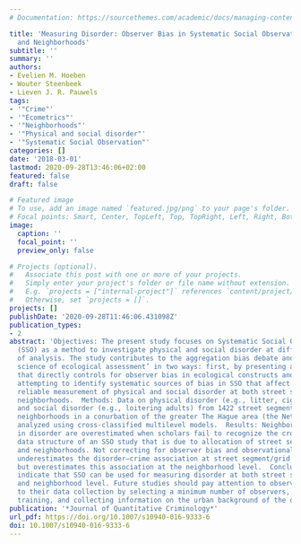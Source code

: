 ```yaml
---
# Documentation: https://sourcethemes.com/academic/docs/managing-content/

title: 'Measuring Disorder: Observer Bias in Systematic Social Observations at Streets
  and Neighborhoods'
subtitle: ''
summary: ''
authors:
- Evelien M. Hoeben
- Wouter Steenbeek
- Lieven J. R. Pauwels
tags:
- '"Crime"'
- '"Ecometrics"'
- '"Neighborhoods"'
- '"Physical and social disorder"'
- '"Systematic Social Observation"'
categories: []
date: '2018-03-01'
lastmod: 2020-09-28T13:46:06+02:00
featured: false
draft: false

# Featured image
# To use, add an image named `featured.jpg/png` to your page's folder.
# Focal points: Smart, Center, TopLeft, Top, TopRight, Left, Right, BottomLeft, Bottom, BottomRight.
image:
  caption: ''
  focal_point: ''
  preview_only: false

# Projects (optional).
#   Associate this post with one or more of your projects.
#   Simply enter your project's folder or file name without extension.
#   E.g. `projects = ["internal-project"]` references `content/project/deep-learning/index.md`.
#   Otherwise, set `projects = []`.
projects: []
publishDate: '2020-09-28T11:46:06.431098Z'
publication_types:
- 2
abstract: 'Objectives: The present study focuses on Systematic Social Observation
  (SSO) as a method to investigate physical and social disorder at different units
  of analysis. The study contributes to the aggregation bias debate and to the ‘social
  science of ecological assessment’ in two ways: first, by presenting a new model
  that directly controls for observer bias in ecological constructs and second, by
  attempting to identify systematic sources of bias in SSO that affect the valid and
  reliable measurement of physical and social disorder at both street segments and
  neighborhoods.  Methods: Data on physical disorder (e.g., litter, cigarette butts)
  and social disorder (e.g., loitering adults) from 1422 street segments in 253 different
  neighborhoods in a conurbation of the greater The Hague area (the Netherlands) are
  analyzed using cross-classified multilevel models.  Results: Neighborhood differences
  in disorder are overestimated when scholars fail to recognize the cross-classified
  data structure of an SSO study that is due to allocation of street segments to observers
  and neighborhoods. Not correcting for observer bias and observational conditions
  underestimates the disorder–crime association at street segment/grid cell level,
  but overestimates this association at the neighborhood level.  Conclusion: Findings
  indicate that SSO can be used for measuring disorder at both street segment level
  and neighborhood level. Future studies should pay attention to observer bias prior
  to their data collection by selecting a minimum number of observers, offering extensive
  training, and collecting information on the urban background of the observers.'
publication: '*Journal of Quantitative Criminology*'
url_pdf: https://doi.org/10.1007/s10940-016-9333-6
doi: 10.1007/s10940-016-9333-6
---
```

